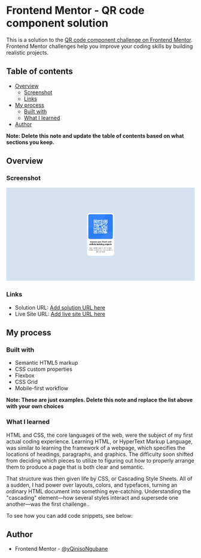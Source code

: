 # Frontend Mentor - QR code component solution

This is a solution to the [QR code component challenge on Frontend Mentor](https://www.frontendmentor.io/challenges/qr-code-component-iux_sIO_H). Frontend Mentor challenges help you improve your coding skills by building realistic projects. 

## Table of contents

- [Overview](#overview)
  - [Screenshot](#screenshot)
  - [Links](#links)
- [My process](#my-process)
  - [Built with](#built-with)
  - [What I learned](#what-i-learned)
- [Author](#author)


**Note: Delete this note and update the table of contents based on what sections you keep.**

## Overview

### Screenshot

![](./screenshot.jpg)


### Links

- Solution URL: [Add solution URL here](https://github.com/QinisoNgubane/qr-code-component-main.git)
- Live Site URL: [Add live site URL here](https://qinisongubane.github.io/qr-code-component-main/)

## My process

### Built with

- Semantic HTML5 markup
- CSS custom properties
- Flexbox
- CSS Grid
- Mobile-first workflow


**Note: These are just examples. Delete this note and replace the list above with your own choices**

### What I learned

HTML and CSS, the core languages of the web, were the subject of my first actual coding experience.  Learning HTML, or HyperText Markup Language, was similar to learning the framework of a webpage, which specifies the locations of headings, paragraphs, and graphics.  The difficulty soon shifted from deciding which pieces to utilize to figuring out how to properly arrange them to produce a page that is both clear and semantic.

 That structure was then given life by CSS, or Cascading Style Sheets.  All of a sudden, I had power over layouts, colors, and typefaces, turning an ordinary HTML document into something eye-catching.  Understanding the "cascading" element—how several styles interact and supersede one another—was the first challenge..

To see how you can add code snippets, see below:



## Author

- Frontend Mentor - [@yQinisoNgubane](https://www.frontendmentor.io/profile/QinisoNgubanee)

